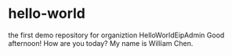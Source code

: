 # hello-world
the first demo repository for organiztion HelloWorldEipAdmin
Good afternoon!
How are you today?
My name is William Chen.

